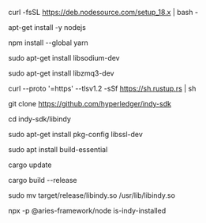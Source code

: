 curl -fsSL https://deb.nodesource.com/setup_18.x | bash -

apt-get install -y nodejs

npm install --global yarn

sudo apt-get install libsodium-dev

sudo apt-get install libzmq3-dev

curl --proto '=https' --tlsv1.2 -sSf https://sh.rustup.rs | sh

git clone https://github.com/hyperledger/indy-sdk

cd indy-sdk/libindy

sudo apt-get install pkg-config libssl-dev

sudo apt install build-essential

cargo update

cargo build --release

sudo mv target/release/libindy.so /usr/lib/libindy.so

npx -p @aries-framework/node is-indy-installed
